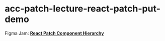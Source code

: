 # acc-patch-lecture-react-patch-put-demo

Figma Jam: [**React Patch Component Hierarchy**](https://www.figma.com/file/LEwdja3xlC6JJ9P4oDzz39/Patch-React-Component-Hierarchy?type=whiteboard&node-id=0%3A1&t=hbBkvCoS756XkS3q-1)
